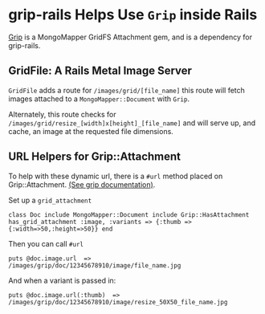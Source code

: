 grip-rails Helps Use `Grip` inside Rails
===

[Grip](http://github.com/twoism/grip) is a MongoMapper GridFS Attachment gem, and is a dependency for grip-rails.

GridFile: A Rails Metal Image Server
---

`GridFile` adds a route for `/images/grid/[file_name]` this route will fetch images attached to a `MongoMapper::Document` with `Grip`.


Alternately, this route checks for `/images/grid/resize_[width]x[height]_[file_name]` and will serve up, and cache, an image at the requested file dimensions.

URL Helpers for Grip::Attachment
---

To help with these dynamic url, there is a `#url` method placed on Grip::Attachment. [(See grip documentation)](http://github.com/twoism/grip). 

Set up a `grid_attachment`

`
  class Doc
    include MongoMapper::Document
    include Grip::HasAttachment
    has_grid_attachment :image, :variants => {:thumb => {:width=>50,:height=>50}}
  end
`

Then you can call `#url`

`
  puts @doc.image.url 
  => /images/grip/doc/12345678910/image/file_name.jpg
`

And when a variant is passed in:

`
  puts @doc.image.url(:thumb) 
  => /images/grip/doc/12345678910/image/resize_50X50_file_name.jpg
`